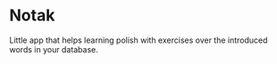 # Notak
Little app that helps learning polish with exercises over the introduced words in your database. 
